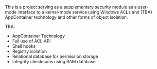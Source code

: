 This is a project serving as a supplementary security module as a user-mode interface to a kernel-mode service using Windows ACLs and (TBA) AppContainer technology and other forms of object isolation.

TBA:
- AppContainer Technology
- Full use of ACL API
- Shell hooks
- Registry isolation
- Relational database for permission storage
- Integrity checksums using RAM database
